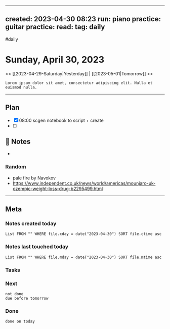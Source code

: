 
---
created: 2023-04-30 08:23
run: 
piano practice: 
guitar practice: 
read: 
tag: daily
---

#daily 

# Sunday, April 30, 2023

<< [[2023-04-29-Saturday|Yesterday]] | [[2023-05-01|Tomorrow]] >>


```ad-question
Lorem ipsum dolor sit amet, consectetur adipiscing elit. Nulla et euismod nulla. 
```



---
## Plan

- [x] 08:00 scgen notebook to script + create
- [ ] 

## 📝 Notes
- 


### Random
- pale fire by Navokov
- https://www.independent.co.uk/news/world/americas/mounjaro-uk-ozempic-weight-loss-drug-b2295499.html



---
## Meta
### Notes created today
```dataview
List FROM "" WHERE file.cday = date("2023-04-30") SORT file.ctime asc
```

### Notes last touched today
```dataview
List FROM "" WHERE file.mday = date("2023-04-30") SORT file.mtime asc
```



### Tasks

### Next

```tasks
not done 
due before tomorrow
```

### Done

```tasks
done on today
```
